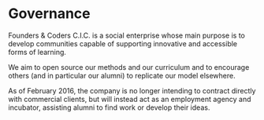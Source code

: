 # Governance

Founders & Coders C.I.C. is a social enterprise whose main purpose is to develop communities capable of supporting innovative and accessible forms of learning. 

We aim to open source our methods and our curriculum and to encourage others (and in particular our alumni) to replicate our model elsewhere.

As of February 2016, the company is no longer intending to contract directly with commercial clients, but will instead act as an employment agency and incubator, assisting alumni to find work or develop their ideas. 






